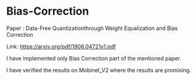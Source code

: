 # Bias-Correction
Paper : Data-Free Quantizationthrough Weight Equalization and Bias Correction

Link: https://arxiv.org/pdf/1906.04721v1.pdf

I have implemented only Bias Correction part of the mentioned paper.

I have verified the results on Mobinet_V2 where the results are promising.
